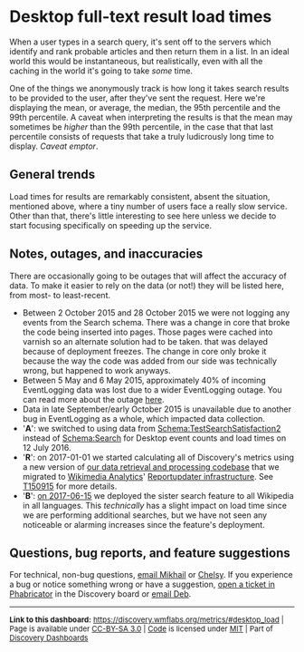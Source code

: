 Desktop full-text result load times
=======

When a user types in a search query, it's sent off to the servers which identify and rank probable articles and then return them in a list. In an ideal world this would be instantaneous, but realistically, even with all the caching in the world it's going to take *some* time.

One of the things we anonymously track is how long it takes search results to be provided to the user, after they've sent the request. Here we're displaying the mean, or average, the median, the 95th percentile and the 99th percentile. A caveat when interpreting the results is that the mean may sometimes be *higher* than the 99th percentile, in the case that that last percentile consists of requests that take a truly ludicrously long time to display. *Caveat emptor*.

General trends
------

Load times for results are remarkably consistent, absent the situation, mentioned above, where a tiny number of users face a really slow service. Other than that, there's little interesting to see here unless we decide to start focusing specifically on speeding up the service.

Notes, outages, and inaccuracies
------
There are occasionally going to be outages that will affect the accuracy of data. To make it easier to rely on the data (or not!) they will be listed here, from most- to least-recent.

* Between 2 October 2015 and 28 October 2015 we were not logging any events from the Search schema. There was a change in core that broke the code being inserted into pages. Those pages were cached into varnish so an alternate solution had to be taken. that was delayed because of deployment freezes. The change in core only broke it because the way the code was added from our side was technically wrong, but happened to work anyways.
* Between 5 May and 6 May 2015, approximately 40% of incoming EventLogging data was lost due to a wider EventLogging outage. You can read more about the outage [here](https://wikitech.wikimedia.org/wiki/Incident_documentation/20150506-EventLogging).
* Data in late September/early October 2015 is unavailable due to another bug in EventLogging as a whole, which impacted data collection.
* '__A__': we switched to using data from [Schema:TestSearchSatisfaction2](https://meta.wikimedia.org/wiki/Schema:TestSearchSatisfaction2) instead of [Schema:Search](https://meta.wikimedia.org/wiki/Schema:Search) for Desktop event counts and load times on 12 July 2016.
* '__R__': on 2017-01-01 we started calculating all of Discovery's metrics using a new version of [our data retrieval and processing codebase](https://phabricator.wikimedia.org/diffusion/WDGO/) that we migrated to [Wikimedia Analytics](https://www.mediawiki.org/wiki/Analytics)' [Reportupdater infrastructure](https://wikitech.wikimedia.org/wiki/Analytics/Reportupdater). See [T150915](https://phabricator.wikimedia.org/T150915) for more details.
* '__B__': [on 2017-06-15](https://lists.wikimedia.org/pipermail/discovery/2017-June/001536.html) we deployed the sister search feature to all Wikipedia in all languages. This _technically_ has a slight impact on load time since we are performing additional searches, but we have not seen any noticeable or alarming increases since the feature's deployment.

Questions, bug reports, and feature suggestions
------
For technical, non-bug questions, [email Mikhail](mailto:mpopov@wikimedia.org?subject=Dashboard%20Question) or [Chelsy](mailto:cxie@wikimedia.org?subject=Dashboard%20Question). If you experience a bug or notice something wrong or have a suggestion, [open a ticket in Phabricator](https://phabricator.wikimedia.org/maniphest/task/create/?projects=Discovery) in the Discovery board or [email Deb](mailto:deb@wikimedia.org?subject=Dashboard%20Question).

<hr style="border-color: gray;">
<p style="font-size: small;">
  <strong>Link to this dashboard:</strong> <a href="https://discovery.wmflabs.org/metrics/#desktop_load">https://discovery.wmflabs.org/metrics/#desktop_load</a>
  | Page is available under <a href="https://creativecommons.org/licenses/by-sa/3.0/" title="Creative Commons Attribution-ShareAlike License">CC-BY-SA 3.0</a>
  | <a href="https://phabricator.wikimedia.org/diffusion/WDRN/" title="Search Metrics Dashboard source code repository">Code</a> is licensed under <a href="https://phabricator.wikimedia.org/diffusion/WDRN/browse/master/LICENSE.md" title="MIT License">MIT</a>
  | Part of <a href="https://discovery.wmflabs.org/">Discovery Dashboards</a>
</p>
